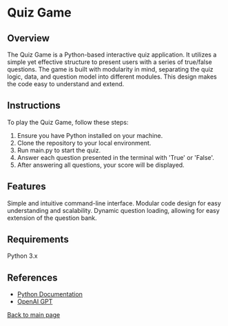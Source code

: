 # Quiz Game

## Overview
The Quiz Game is a Python-based interactive quiz application. It utilizes a simple yet effective structure to present users with a series of true/false questions. The game is built with modularity in mind, separating the quiz logic, data, and question model into different modules. This design makes the code easy to understand and extend.


## Instructions
To play the Quiz Game, follow these steps:

1. Ensure you have Python installed on your machine.
2. Clone the repository to your local environment.
3. Run main.py to start the quiz.
4. Answer each question presented in the terminal with 'True' or 'False'.
5. After answering all questions, your score will be displayed.


## Features
Simple and intuitive command-line interface.
Modular code design for easy understanding and scalability.
Dynamic question loading, allowing for easy extension of the question bank.


## Requirements
Python 3.x


## References
- [Python Documentation](https://docs.python.org/3/)
- [OpenAI GPT](https://www.openai.com/)

[Back to main page](https://github.com/ErkanHatipoglu/100-days-of-code)

